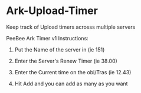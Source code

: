 # Ark-Upload-Timer
Keep track of Upload timers acrosss multiple servers


PeeBee Ark Timer v1
Instructions:

1. Put the Name of the server in (ie 151)

2. Enter the Server's Renew Timer (ie 38.00)

3. Enter the Current time on the obi/Tras (ie 12.43)

4. Hit Add and you can add as many as you want

